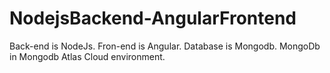 # NodejsBackend-AngularFrontend
Back-end is NodeJs. Fron-end is Angular. Database is Mongodb. MongoDb in Mongodb Atlas Cloud environment.
